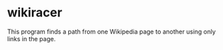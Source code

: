 # wikiracer
This program finds a path from one Wikipedia page to another using only links in the page.
